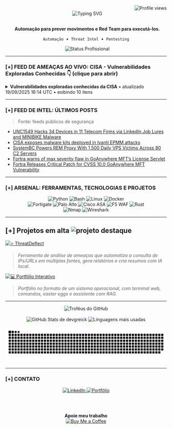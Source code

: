 <div align="right">
  <img src="https://komarev.com/ghpvc/?username=DevGreick&label=Profile%20views&color=0e75b6&style=flat" alt="Profile views" />
</div>
<div align="center">
  <img src="https://readme-typing-svg.herokuapp.com?font=Arial&size=25&pause=1000&color=00FF7F&center=true&vCenter=true&width=520&lines=Ola...;BEM-VINDO." alt="Typing SVG" />
</div>

<div align="center">
  <p>
    <strong>Automação para prever movimentos e Red Team para executá-los.</strong>
  </p>
  <p>
    <code>Automação</code> &nbsp;•&nbsp; <code>Threat Intel</code> &nbsp;•&nbsp; <code>Pentesting</code>
  </p>
  <img src="https://img.shields.io/badge/STATUS-Ativo_na_NTT_DATA-0e75b6?style=for-the-badge" alt="Status Profissional"/>

</div>

---

### [+] FEED DE AMEAÇAS AO VIVO: CISA - Vulnerabilidades Exploradas Conhecidas 👇 (clique para abrir)



  <!-- CVE-LIST:START -->
<details>
<summary><strong>Vulnerabilidades exploradas conhecidas da CISA</strong>  •  atualizado 19/09/2025 16:14 UTC  •  exibindo 10 itens</summary>

> Fonte: CISA Known Exploited Vulnerabilities

- **CVE-2025-5086** - Dassault Systèmes DELMIA Apriso Deserialization of Untrusted Data Vulnerability  
  Fornecedor: Dassault Systèmes | Produto: DELMIA Apriso | Adicionado: 2025-09-11  
  Dassault Systèmes DELMIA Apriso contains a deserialization of untrusted data vulnerability that could lead to a remote code execution.  
  Ação requerida: Apply mitigations per vendor instructions, follow applicable BOD 22-01 guidance for cloud services, or discontinue use of the product if mitigations are unavailable.

- **CVE-2025-38352** - Linux Kernel Time-of-Check Time-of-Use (TOCTOU) Race Condition Vulnerability  
  Fornecedor: Linux | Produto: Kernel | Adicionado: 2025-09-04  
  Linux kernel contains a time-of-check time-of-use (TOCTOU) race condition vulnerability that has a high impact on confidentiality, integrity, and availability.  
  Ação requerida: Apply mitigations per vendor instructions, follow applicable BOD 22-01 guidance for cloud services, or discontinue use of the product if mitigations are unavailable.

- **CVE-2025-48543** - Android Runtime Use-After-Free Vulnerability  
  Fornecedor: Android | Produto: Runtime | Adicionado: 2025-09-04  
  Android Runtime contains a use-after-free vulnerability potentially allowing a chrome sandbox escape leading to local privilege escalation.  
  Ação requerida: Apply mitigations per vendor instructions, follow applicable BOD 22-01 guidance for cloud services, or discontinue use of the product if mitigations are unavailable.

- **CVE-2025-53690** - Sitecore Multiple Products Deserialization of Untrusted Data Vulnerability  
  Fornecedor: Sitecore | Produto: Multiple Products | Adicionado: 2025-09-04  
  Sitecore Experience Manager (XM), Experience Platform (XP), Experience Commerce (XC), and Managed Cloud contain a deserialization of untrusted data vulnerability involving the use of default machine keys. This flaw allows attackers to exploit exposed ASP.NET machine keys to achieve remote code execution.   
  Ação requerida: Apply mitigations per vendor instructions, follow applicable BOD 22-01 guidance for cloud services, or discontinue use of the product if mitigations are unavailable.

- **CVE-2023-50224** - TP-Link TL-WR841N Authentication Bypass by Spoofing Vulnerability  
  Fornecedor: TP-Link | Produto: TL-WR841N | Adicionado: 2025-09-03  
  TP-Link TL-WR841N contains an authentication bypass by spoofing vulnerability within the httpd service, which listens on TCP port 80 by default, leading to the disclose of stored credentials. The impacted products could be end-of-life (EoL) and/or end-of-service (EoS). Users should discontinue product utilization.  
  Ação requerida: Apply mitigations per vendor instructions, follow applicable BOD 22-01 guidance for cloud services, or discontinue use of the product if mitigations are unavailable.

- **CVE-2025-9377** - TP-Link Archer C7(EU) and TL-WR841N/ND(MS) OS Command Injection Vulnerability  
  Fornecedor: TP-Link | Produto: Multiple Routers | Adicionado: 2025-09-03  
  TP-Link Archer C7(EU) and TL-WR841N/ND(MS) contain an OS command injection vulnerability that exists in the Parental Control page. The impacted products could be end-of-life (EoL) and/or end-of-service (EoS). Users should discontinue product utilization.  
  Ação requerida: Apply mitigations per vendor instructions, follow applicable BOD 22-01 guidance for cloud services, or discontinue use of the product if mitigations are unavailable.

- **CVE-2020-24363** - TP-link TL-WA855RE Missing Authentication for Critical Function Vulnerability  
  Fornecedor: TP-Link | Produto: TL-WA855RE | Adicionado: 2025-09-02  
  TP-link TL-WA855RE contains a missing authentication for critical function vulnerability. This vulnerability could allow an unauthenticated attacker (on the same network) to submit a TDDP_RESET POST request for a factory reset and reboot. The attacker can then obtain incorrect access control by setting a new administrative password. The impacted products could be end-of-life (EoL) and/or end-of-service (EoS). Users should discontinue product utilization.  
  Ação requerida: Apply mitigations per vendor instructions, follow applicable BOD 22-01 guidance for cloud services, or discontinue use of the product if mitigations are unavailable.

- **CVE-2025-55177** - Meta Platforms WhatsApp Incorrect Authorization Vulnerability  
  Fornecedor: Meta Platforms | Produto: WhatsApp | Adicionado: 2025-09-02  
  Meta Platforms WhatsApp contains an incorrect authorization vulnerability due to an incomplete authorization of linked device synchronization messages. This vulnerability could allow an unrelated user to trigger processing of content from an arbitrary URL on a target’s device.  
  Ação requerida: Apply mitigations per vendor instructions, follow applicable BOD 22-01 guidance for cloud services, or discontinue use of the product if mitigations are unavailable.

- **CVE-2025-57819** - Sangoma FreePBX Authentication Bypass Vulnerability  
  Fornecedor: Sangoma | Produto: FreePBX | Adicionado: 2025-08-29  
  Sangoma FreePBX contains an authentication bypass vulnerability due to insufficiently sanitized user-supplied data allows unauthenticated access to FreePBX Administrator leading to arbitrary database manipulation and remote code execution.  
  Ação requerida: Apply mitigations per vendor instructions, follow applicable BOD 22-01 guidance for cloud services, or discontinue use of the product if mitigations are unavailable.

- **CVE-2025-7775** - Citrix NetScaler Memory Overflow Vulnerability  
  Fornecedor: Citrix | Produto: NetScaler | Adicionado: 2025-08-26  
  Citrix NetScaler ADC and NetScaler Gateway contain a memory overflow vulnerability that could allow for remote code execution and/or denial of service.  
  Ação requerida: Apply mitigations per vendor instructions, follow applicable BOD 22-01 guidance for cloud services, or discontinue use of the product if mitigations are unavailable.

</details>



















































































































































































































































































































































































































































































































































































































  <!-- CVE-LIST:END -->

</details>

---

### [+] FEED DE INTEL: ÚLTIMOS POSTS

> Fonte: feeds públicos de segurança

<!-- BLOG-POST-LIST:START -->
- [UNC1549 Hacks 34 Devices in 11 Telecom Firms via LinkedIn Job Lures and MINIBIKE Malware](https://thehackernews.com/2025/09/unc1549-hacks-34-devices-in-11-telecom.html)
- [CISA exposes malware kits deployed in Ivanti EPMM attacks](https://www.bleepingcomputer.com/news/security/cisa-exposes-malware-kits-deployed-in-ivanti-epmm-attacks/)
- [SystemBC Powers REM Proxy With 1,500 Daily VPS Victims Across 80 C2 Servers](https://thehackernews.com/2025/09/systembc-powers-rem-proxy-with-1500.html)
- [Fortra warns of max severity flaw in GoAnywhere MFT’s License Servlet](https://www.bleepingcomputer.com/news/security/fortra-warns-of-max-severity-flaw-in-goanywhere-mfts-license-servlet/)
- [Fortra Releases Critical Patch for CVSS 10.0 GoAnywhere MFT Vulnerability](https://thehackernews.com/2025/09/fortra-releases-critical-patch-for-cvss.html)
<!-- BLOG-POST-LIST:END -->

---
### [+] ARSENAL: FERRAMENTAS, TECNOLOGIAS E PROJETOS

<div align="center">
  <img src="https://img.shields.io/badge/Python-3776AB?style=for-the-badge&logo=python&logoColor=white" alt="Python" />
  <img src="https://img.shields.io/badge/Bash-4EAA25?style=for-the-badge&logo=gnu-bash&logoColor=white" alt="Bash" />
  <img src="https://img.shields.io/badge/Linux-FCC624?style=for-the-badge&logo=linux&logoColor=black" alt="Linux" />
  <img src="https://img.shields.io/badge/Docker-2496ED?style=for-the-badge&logo=docker&logoColor=white" alt="Docker" />
  <br/>
  <img src="https://img.shields.io/badge/Fortigate-EF2D56?style=for-the-badge&logo=fortinet&logoColor=white" alt="Fortigate" />
  <img src="https://img.shields.io/badge/Palo%20Alto-0086D1?style=for-the-badge&logo=paloaltonetworks&logoColor=white" alt="Palo Alto" />
  <img src="https://img.shields.io/badge/Cisco%20ASA-1BA0D7?style=for-the-badge&logo=cisco&logoColor=white" alt="Cisco ASA" />
  <img src="https://img.shields.io/badge/WAF%20F5-FF3B30?style=for-the-badge&logo=f5&logoColor=white" alt="F5 WAF" />
  <img src="https://img.shields.io/badge/Rust-000000?style=for-the-badge&logo=rust&logoColor=white" alt="Rust" />
  <br/>
  <img src="https://img.shields.io/badge/Nmap-3c9735?style=for-the-badge&logo=nmap&logoColor=white" alt="Nmap" />
  <img src="https://img.shields.io/badge/Wireshark-1679A7?style=for-the-badge&logo=wireshark&logoColor=white" alt="Wireshark" />
</div>

---

## [+] Projetos em alta <img src="https://img.icons8.com/fluency/48/star.png" alt="projeto destaque" width="28"/>

[![⭐ ThreatDeflect](https://img.shields.io/badge/⭐ThreatDeflect-2980B9?style=for-the-badge&logo=github&logoColor=white&labelColor=0D1117)](https://github.com/devgreick/ThreatDeflect)
> *Ferramenta de análise de ameaças que automatiza a consulta de IPs/URLs em múltiplas fontes, gera relatórios e cria resumos com IA local.*
> <br>


[![💻 Portfólio Interativo](https://img.shields.io/badge/💻_Portfólio_Interativo-1ABC9C?style=for-the-badge&logo=linux&logoColor=white&labelColor=0D1117)](https://portfolio.assistentecyber.com/)
> *Portfólio no formato de um sistema operacional, com terminal web, comandos, easter eggs e assistente com RAG.*
> <br>





---

<div align="center">
  <img src="https://github-profile-trophy.vercel.app/?username=devgreick&theme=matrix&no-bg=true&no-frame=true&row=1&column=5" alt="Troféus do GitHub" />
  <br><br>
  <img height="180em" src="https://github-readme-stats.vercel.app/api?username=devgreick&show_icons=true&hide_border=true&count_private=true&include_all_commits=true&title_color=39FF14&icon_color=39FF14&text_color=58A6FF&bg_color=0D1117" alt="GitHub Stats de devgreick" />
  <img height="180em" src="https://github-readme-stats.vercel.app/api/top-langs/?username=devgreick&layout=compact&langs_count=8&hide_border=true&title_color=39FF14&text_color=58A6FF&bg_color=0D1117" alt="Linguagens mais usadas" />
  <br><br>
  <img src="https://raw.githubusercontent.com/devgreick/devgreick/main/output/snake.svg" alt="Snake animation" />
</div>


---

### [+] CONTATO

<div align="center">
  <a href="https://www.linkedin.com/in/jacksongreick/" target="_blank">
    <img src="https://img.shields.io/badge/LinkedIn-0077B5?style=for-the-badge&logo=linkedin&logoColor=white" alt="LinkedIn"/>
  </a>
  <a href="https://portfolio.assistentecyber.com/" target="_blank">
    <img src="https://img.shields.io/badge/Portfólio_Interativo-000000?style=for-the-badge&logo=linux-terminal&logoColor=00ff7f" alt="Portfólio"/>
  </a>
  
  <br><br>
  
  <table>
    <tr>
    <p align="center">
  <strong>Apoie meu trabalho</strong><br>
  <a href="https://buymeacoffee.com/devgreick" target="_blank">
    <img src="https://cdn.buymeacoffee.com/buttons/v2/default-yellow.png" alt="Buy Me a Coffee" width="150">
  </a>
</p>
        </a>
      </td>
    </tr>
  </table>
</div>

